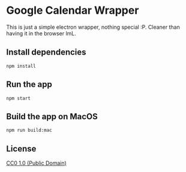# Google Calendar Wrapper

This is just a simple electron wrapper, nothing special :P.
Cleaner than having it in the browser lmL.

## Install dependencies

    npm install
## Run the app
    
    npm start

## Build the app on MacOS

    npm run build:mac

## License

[CC0 1.0 (Public Domain)](LICENSE.md)
